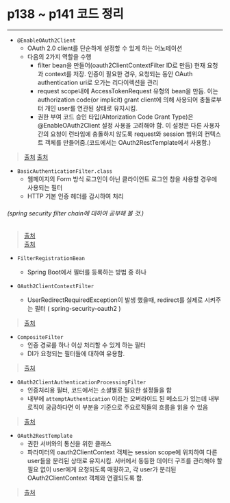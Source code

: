 # p138 ~ p141 코드 정리

---
- `@EnableOAuth2Client`
    - OAuth 2.0 client를 단순하게 설정할 수 있게 하는 어노테이션
    - 다음의 2가지 역할을 수행
      - filter bean을 만들어(oauth2ClientContextFilter ID로 만듬) 현재 요청과 context를 저장. 인증이 필요한 경우, 요청되는 동안 OAuth authentication uri로 오가는 리다이렉션을 관리
      - request scope내에 AccessTokenRequest 유형의 bean을 만듬. 이는 authorization code(or implicit) grant client에 의해 사용되어 충돌로부터 개인 user를 연관된 상태로 유지시킴.
      - 권한 부여 코드 승인 타입(Ahtorization Code Grant Type)은 @EnableOAuth2Client 설정 사용을 고려해야 함. 이 설정은 다른 사용자 간의 요청이 런타임에 충돌하지 않도록 request와 session 범위의 컨텍스트 객체를 만들어줌.(코드에서는 OAuth2RestTemplate에서 사용함.)

> [출처](http://blog.naver.com/PostView.nhn?blogId=hakchangs&logNo=220810269834&parentCategoryNo=&categoryNo=27&viewDate=&isShowPopularPosts=true&from=search)
>[출처](http://chanwookpark.github.io/spring/oauth/2016/01/26/oauth2-spring-dev-guide/)

- `BasicAuthenticationFilter.class`
  - 웹페이지의 Form 방식 로그인이 아닌 클라이언트 로그인 창을 사용할 경우에 사용되는 필터
  - HTTP 기본 인증 헤더를 감시하여 처리
###### (spring security filter chain에 대하여 공부해 볼 것.)  
>[출처](https://zgundam.tistory.com/43)  
>[출처](https://simsimjae.tistory.com/44)


- `FilterRegistrationBean`
  - Spring Boot에서 필터를 등록하는 방법 중 하나

- `OAuth2ClientContextFilter`
  - UserRedirectRequiredException이 발생 했을때, redirect를 실제로 시켜주는 필터 ( spring-security-oauth2 )
> [출처](http://blog.naver.com/tmondev/220305603654)

- `CompositeFilter`
  - 인증 경로를 하나 이상 처리할 수 있게 하는 필터
  - DI가 요청되는 필터들에 대하여 유용함.

>[출처](https://docs.spring.io/spring-framework/docs/current/javadoc-api/org/springframework/web/filter/CompositeFilter.html)  
- `OAuth2ClientAuthenticationProcessingFilter`
  - 인증처리용 필터, 코드에서는 소셜별로 필요한 설정들을 함
  - 내부에 `attemptAuthentication` 이라는 오버라이드 된 메소드가 있는데 내부로직이 궁금하다면 이 부분을 기준으로 주요로직들의 흐름을 읽을 수 있음
>[출처](https://zuminternet.github.io/OAuth2-Social/)  

- `OAuth2RestTemplate`
  - 권한 서버와의 통신을 위한 클래스
  - 파라미터의 oauth2ClientContext 객체는 session scope에 위치하여 다른 user들을 분리된 상태로 유지시킴. 서버에서 동등한 데이터 구조를 관리해야 할 필요 없이 user에게 요청되도록 매핑하고, 각 user가 분리된 OAuth2ClientContext 객체와 연결되도록 함.
>[출처](http://blog.naver.com/PostView.nhn?blogId=hakchangs&logNo=220810269834&parentCategoryNo=&categoryNo=27&viewDate=&isShowPopularPosts=true&from=search)
